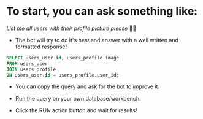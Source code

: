 # To start, you can ask something like:

*List me all users with their profile picture please* 🍇🤖


* The bot will try to do it's best and answer with a well written and
formatted response!

```sql
SELECT users_user.id, users_profile.image
FROM users_user
JOIN users_profile
ON users_user.id = users_profile.user_id;
```

* You can copy the query and ask for the bot to improve it.

* Run the query on your own database/workbench.

* Click the RUN action button and wait for results!
